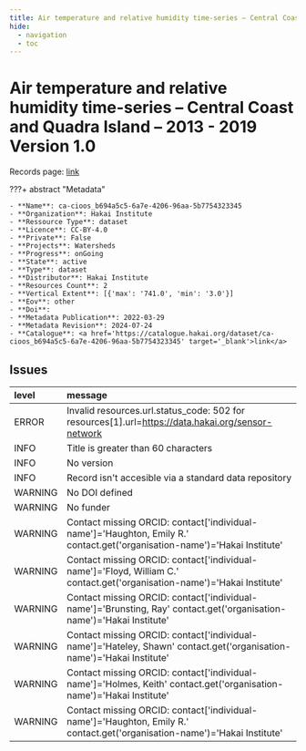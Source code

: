 ```yaml
---
title: Air temperature and relative humidity time-series – Central Coast and Quadra Island – 2013 - 2019 Version 1.0
hide:
  - navigation
  - toc
---
```


# Air temperature and relative humidity time-series – Central Coast and Quadra Island – 2013 - 2019 Version 1.0

Records page: <a href='https://catalogue.hakai.org/dataset/ca-cioos_b694a5c5-6a7e-4206-96aa-5b7754323345' target='_blank'>link</a>

???+ abstract "Metadata"

    - **Name**: ca-cioos_b694a5c5-6a7e-4206-96aa-5b7754323345 
    - **Organization**: Hakai Institute 
    - **Ressource Type**: dataset 
    - **Licence**: CC-BY-4.0 
    - **Private**: False 
    - **Projects**: Watersheds 
    - **Progress**: onGoing 
    - **State**: active 
    - **Type**: dataset 
    - **Distributor**: Hakai Institute 
    - **Resources Count**: 2 
    - **Vertical Extent**: [{'max': '741.0', 'min': '3.0'}] 
    - **Eov**: other 
    - **Doi**:  
    - **Metadata Publication**: 2022-03-29 
    - **Metadata Revision**: 2024-07-24 
    - **Catalogue**: <a href='https://catalogue.hakai.org/dataset/ca-cioos_b694a5c5-6a7e-4206-96aa-5b7754323345' target='_blank'>link</a> 

<div id='map'></div>




## Issues
| level   | message                                                                                                                   |
|:--------|:--------------------------------------------------------------------------------------------------------------------------|
| ERROR   | Invalid resources.url.status_code: 502 for resources[1].url=https://data.hakai.org/sensor-network                         |
| INFO    | Title is greater than 60 characters                                                                                       |
| INFO    | No version                                                                                                                |
| INFO    | Record isn't accesible via a standard data repository                                                                     |
| WARNING | No DOI defined                                                                                                            |
| WARNING | No funder                                                                                                                 |
| WARNING | Contact missing ORCID: contact['individual-name']='Haughton, Emily R.' contact.get('organisation-name')='Hakai Institute' |
| WARNING | Contact missing ORCID: contact['individual-name']='Floyd, William C.' contact.get('organisation-name')='Hakai Institute'  |
| WARNING | Contact missing ORCID: contact['individual-name']='Brunsting, Ray' contact.get('organisation-name')='Hakai Institute'     |
| WARNING | Contact missing ORCID: contact['individual-name']='Hateley, Shawn' contact.get('organisation-name')='Hakai Institute'     |
| WARNING | Contact missing ORCID: contact['individual-name']='Holmes, Keith' contact.get('organisation-name')='Hakai Institute'      |
| WARNING | Contact missing ORCID: contact['individual-name']='Haughton, Emily R.' contact.get('organisation-name')='Hakai Institute' |


<script>
   document.addEventListener("DOMContentLoaded", function() {
    var map = L.map('map').setView([51.505, -125.09], 5);
    L.tileLayer('https://tile.openstreetmap.org/{z}/{x}/{y}.png', {
        maxZoom: 19,
        attribution: '&copy; <a href="http://www.openstreetmap.org/copyright">OpenStreetMap</a>'
    }).addTo(map);
    var geojsonFeature = {
        "type": "Feature",
        "properties": {
            "name" : "Air temperature and relative humidity time-series – Central Coast and Quadra Island – 2013 - 2019 Version 1.0"
        },
        "geometry": {'type': 'Polygon', 'coordinates': [[[-128.30095161, 50.04299371], [-125.08745063, 50.04299371], [-125.08745063, 51.791595], [-128.30095161, 51.791595], [-128.30095161, 50.04299371]]]}
    }
    L.geoJSON(geojsonFeature).addTo(map);
   })
</script>